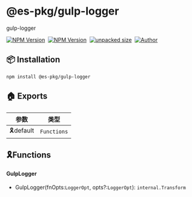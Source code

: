    

@es-pkg/gulp-logger
===================

gulp-logger

[![NPM Version](https://img.shields.io/npm/v/@es-pkg/gulp-logger?color=33cd56&logo=npm)](https://www.npmjs.com/package/@es-pkg/gulp-logger)  [![NPM Version](https://img.shields.io/npm/dm/@es-pkg/gulp-logger.svg?style=flat-square)](https://www.npmjs.com/package/@es-pkg/gulp-logger)  [![unpacked size](https://img.shields.io/npm/unpacked-size/@es-pkg/gulp-logger?color=green)](https://www.npmjs.com/package/@es-pkg/gulp-logger)  [![Author](https://img.shields.io/badge/docs_by-pan-blue)](https://github.com/robertpanvip/es-pkg.git)

📦 **Installation**
-------------------

    npm install @es-pkg/gulp-logger

🏠 Exports
----------

### 

|参数|类型|
|---|---|
|🎗️default|`Functions`|

**🎗️Functions**
----------------

  
  

#### GulpLogger

*   GulpLogger(fnOpts:`LoggerOpt`, opts?:`LoggerOpt`): `internal.Transform`